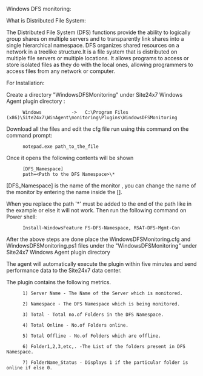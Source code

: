 Windows DFS monitoring:

What is  Distributed File System:

The Distributed File System (DFS) functions provide the ability to logically group shares on multiple servers and to transparently link shares into a single hierarchical namespace. DFS organizes shared resources on a network in a treelike structure.It is a file system that is distributed on multiple file servers or multiple locations. It allows programs to access or store isolated files as they do with the local ones, allowing programmers to access files from any network or computer. 

For Installation:


Create a directory "WindowsDFSMonitoring" under Site24x7 Windows Agent plugin directory :

          Windows           ->   C:\Program Files (x86)\Site24x7\WinAgent\monitoring\Plugins\WindowsDFSMonitoring

Download all the files and edit the cfg file run using this command on the command prompt: 

          notepad.exe path_to_the_file

Once it opens the following contents will be shown 

          [DFS_Namespace]
          path=<Path to the DFS Namespace>\*


[DFS_Namespace] is the name of the monitor , you can change the name of the monitor by entering the name inside the [].

When you replace the path '\*' must be added to the end of the path like in the example or else it will not work. Then run the following command on Power shell:

          Install-WindowsFeature FS-DFS-Namespace, RSAT-DFS-Mgmt-Con

After the above steps are done place the WindowsDFSMonitoring.cfg and WindowsDFSMonitoring.ps1 files under the "WindowsDFSMonitoring" under Site24x7 Windows Agent plugin directory

The agent will automatically execute the plugin within five minutes and send performance data to the Site24x7 data center.

The plugin contains the following metrics.


          1) Server Name - The Name of the Server which is monitored.

          2) Namespace - The DFS Namespace which is being monitored.

          3) Total - Total no.of Folders in the DFS Namespace.

          4) Total Online - No.of Folders online.

          5) Total Offline - No.of Folders which are offline.

          6) Folder1,2,3,etc,. -The List of the folders present in DFS Namespace.

          7) FolderName_Status - Displays 1 if the particular folder is online if else 0.
